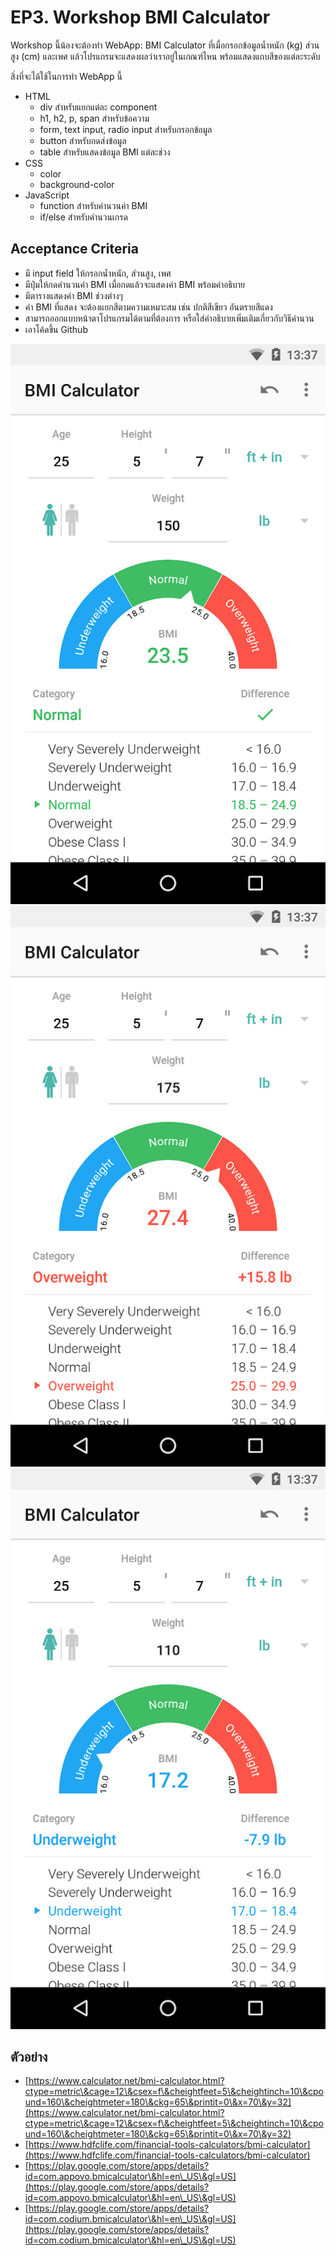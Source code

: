 # EP3. Workshop BMI Calculator

Workshop นี้น้องจะต้องทำ WebApp: BMI Calculator ที่เมื่อกรอกข้อมูลน้ำหนัก (kg) ส่วนสูง (cm) และเพศ แล้วโปรแกรมจะแสดงผลว่าเราอยู่ในเกณฑ์ไหน พร้อมแสดงแถบสีของแต่ละระดับ

สิ่งที่จะได้ใช้ในการทำ WebApp นี้

* HTML
  * div สำหรับแยกแต่ละ component
  * h1, h2, p, span สำหรับข้อความ
  * form, text input, radio input สำหรับกรอกข้อมูล
  * button สำหรับกดส่งข้อมูล
  * table สำหรับแสดงข้อมูล BMI แต่ละช่วง
* CSS
  * color
  * background-color
* JavaScript
  * function สำหรับคำนวนค่า BMI
  * if/else สำหรับคำนวนเกรด

## Acceptance Criteria

* มี input field ให้กรอกน้ำหนัก, ส่วนสูง, เพศ
* มีปุ่มให้กดคำนวนค่า BMI เมื่อกดแล้วจะแสดงค่า BMI พร้อมคำอธิบาย
* มีตารางแสดงค่า BMI ช่วงต่างๆ
* ค่า BMI ที่แสดง จะต้องแยกสีตามความเหมาะสม เช่น ปกติสีเขียว อันตรายสีแดง
* สามารถออกแบบหน้าตาโปรแกรมได้ตามที่ต้องการ หรือใส่คำอธิบายเพิ่มเติมเกี่ยวกับวิธีคำนวน
* เอาโค้ดขึ้น Github

![](../.gitbook/assets/bmi1.jpg) ![](../.gitbook/assets/bmi2.jpg) ![](../.gitbook/assets/bmi3.jpg)

## ตัวอย่าง

* [https://www.calculator.net/bmi-calculator.html?ctype=metric\&cage=12\&csex=f\&cheightfeet=5\&cheightinch=10\&cpound=160\&cheightmeter=180\&ckg=65\&printit=0\&x=70\&y=32](https://www.calculator.net/bmi-calculator.html?ctype=metric\&cage=12\&csex=f\&cheightfeet=5\&cheightinch=10\&cpound=160\&cheightmeter=180\&ckg=65\&printit=0\&x=70\&y=32)
* [https://www.hdfclife.com/financial-tools-calculators/bmi-calculator](https://www.hdfclife.com/financial-tools-calculators/bmi-calculator)
* [https://play.google.com/store/apps/details?id=com.appovo.bmicalculator\&hl=en\_US\&gl=US](https://play.google.com/store/apps/details?id=com.appovo.bmicalculator\&hl=en\_US\&gl=US)
* [https://play.google.com/store/apps/details?id=com.codium.bmicalculator\&hl=en\_US\&gl=US](https://play.google.com/store/apps/details?id=com.codium.bmicalculator\&hl=en\_US\&gl=US)
